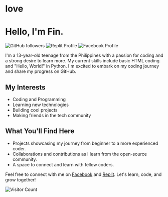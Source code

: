 # love
# Hello, I'm Fin.

![GitHub followers](https://img.shields.io/github/followers/[fin6969]?label=Follow&style=social)
![Replit Profile](https://img.shields.io/badge/Replit-@fin6969-1abc9c)
![Facebook Profile](https://img.shields.io/badge/Facebook-[Fin]-1877f2)

I'm a 13-year-old teenage from the Philippines with a passion for coding and a strong desire to learn more. My current skills include basic HTML coding and "Hello, World!" in Python. I'm excited to embark on my coding journey and share my progress on GitHub.

## My Interests
- Coding and Programming
- Learning new technologies
- Building cool projects
- Making friends in the tech community

## What You'll Find Here
- Projects showcasing my journey from beginner to a more experienced coder.
- Collaborations and contributions as I learn from the open-source community.
- A space to connect and learn with fellow coders.

Feel free to connect with me on [Facebook](https://www.facebook.com/finlovesbai?mibextid=ZbWKwL) and [Replit](https://replit.com/@fin6969). Let's learn, code, and grow together!

![Visitor Count](https://visitor-badge.glitch.me/badge?page_id=[fin6969].[fin6969])
